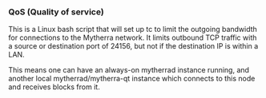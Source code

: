 ### QoS (Quality of service) ###

This is a Linux bash script that will set up tc to limit the outgoing bandwidth for connections to the Mytherra network. It limits outbound TCP traffic with a source or destination port of 24156, but not if the destination IP is within a LAN.

This means one can have an always-on mytherrad instance running, and another local mytherrad/mytherra-qt instance which connects to this node and receives blocks from it.
